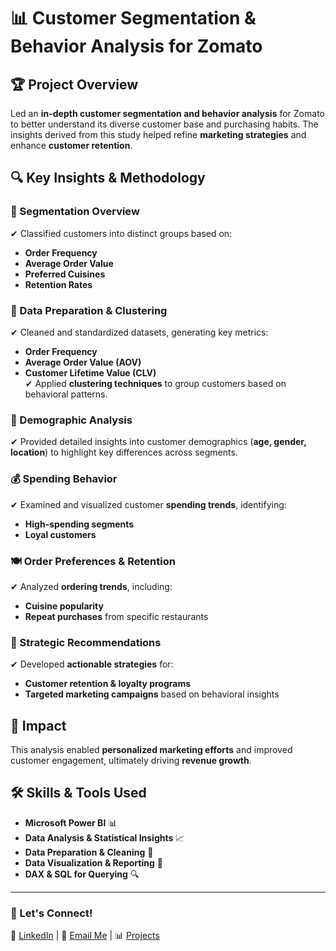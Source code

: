 # 📊 Customer Segmentation & Behavior Analysis for Zomato  

## 🏆 Project Overview  
Led an **in-depth customer segmentation and behavior analysis** for Zomato to better understand its diverse customer base and purchasing habits. The insights derived from this study helped refine **marketing strategies** and enhance **customer retention**.  

## 🔍 Key Insights & Methodology  

### 📌 Segmentation Overview  
✔ Classified customers into distinct groups based on:  
- **Order Frequency**  
- **Average Order Value**  
- **Preferred Cuisines**  
- **Retention Rates**  

### 📂 Data Preparation & Clustering  
✔ Cleaned and standardized datasets, generating key metrics:  
- **Order Frequency**  
- **Average Order Value (AOV)**  
- **Customer Lifetime Value (CLV)**  
✔ Applied **clustering techniques** to group customers based on behavioral patterns.  

### 👥 Demographic Analysis  
✔ Provided detailed insights into customer demographics (**age, gender, location**) to highlight key differences across segments.  

### 💰 Spending Behavior  
✔ Examined and visualized customer **spending trends**, identifying:  
- **High-spending segments**  
- **Loyal customers**  

### 🍽️ Order Preferences & Retention  
✔ Analyzed **ordering trends**, including:  
- **Cuisine popularity**  
- **Repeat purchases** from specific restaurants  

### 🎯 Strategic Recommendations  
✔ Developed **actionable strategies** for:  
- **Customer retention & loyalty programs**  
- **Targeted marketing campaigns** based on behavioral insights  

## 🚀 Impact  
This analysis enabled **personalized marketing efforts** and improved customer engagement, ultimately driving **revenue growth**.  

## 🛠 Skills & Tools Used  
- **Microsoft Power BI** 📊  
- **Data Analysis & Statistical Insights** 📈  
- **Data Preparation & Cleaning** 🧹  
- **Data Visualization & Reporting** 📑  
- **DAX & SQL for Querying** 🔍  

---

### 📩 Let's Connect!  
💼 [LinkedIn](https://www.linkedin.com/in/stevenantonio/) | 📧 [Email Me](mailto:steven.antonio@me.com) | 📊 [Projects ](https://github.com/StevenADiMascio/Data_projects_TripleTen) 
